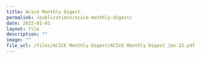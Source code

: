 ```yaml
---
title: Acice Monthly Digest
permalink: /publications/acice-monthly-digest/
date: 2022-01-01
layout: file
description: ""
image: ""
file_url: /files/ACICE Monthly Digest/ACICE Monthly Digest_Jan 22.pdf
---
```


